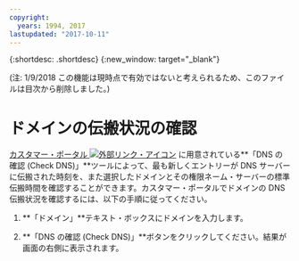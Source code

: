 ```yaml
---
copyright:
  years: 1994, 2017
lastupdated: "2017-10-11"
---
```


{:shortdesc: .shortdesc}
{:new_window: target="_blank"}

(注: 1/9/2018 この機能は現時点で有効ではないと考えられるため、このファイルは目次から削除しました。)

# ドメインの伝搬状況の確認

[カスタマー・ポータル ![外部リンク・アイコン](../../icons/launch-glyph.svg "外部リンク・アイコン")](https://control.softlayer.com/) に用意されている**「DNS の確認 (Check DNS)」**ツールによって、最も新しくエントリーが DNS サーバーに伝搬された時刻を、また選択したドメインとその権限ネーム・サーバーの標準伝搬時間を確認することができます。カスタマー・ポータルでドメインの DNS 伝搬状況を確認するには、以下の手順に従ってください。

1. **「ドメイン」**テキスト・ボックスにドメインを入力します。

2. **「DNS の確認 (Check DNS)」**ボタンをクリックしてください。結果が画面の右側に表示されます。
